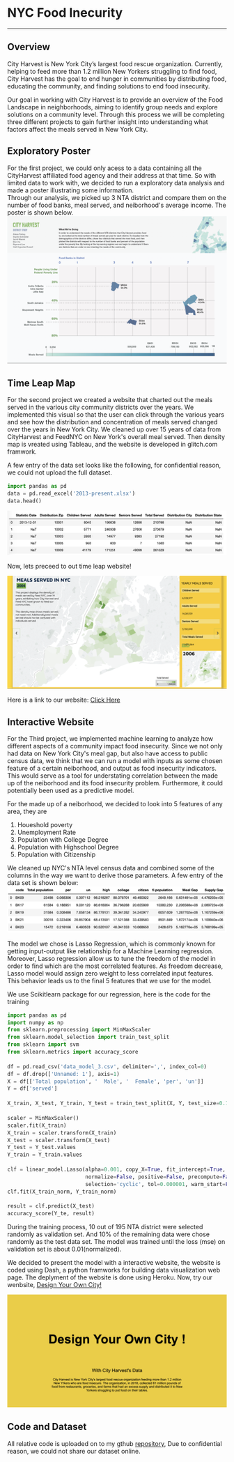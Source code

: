 # NYC Food Inecurity
---
## Overview
City Harvest is New York City’s largest food rescue organization. Currently, helping to feed more than 1.2 million New Yorkers struggling to find food, City Harvest has the goal to end hunger in communities by distributing food, educating the community, and finding solutions to end food insecurity.

Our goal in working with City Harvest is to provide an overview of the Food Landscape in neighborhoods, aiming to identify group needs and explore solutions on a community level. Through this process we will be completing three different projects to gain further insight into understanding what factors affect the meals served in New York City.

## Exploratory Poster
For the first project, we could only acess to a data containing all the CityHarvest affiliated food agency and their address at that time. So with limited data to work with, we decided to run a exploratory data analysis and made a poster illustrating some information.  
Through our analysis, we picked up 3 NTA district and compare them on the number of food banks, meal served, and neiborhood's average income. The poster is shown below.
<img src="pic/poster.png?raw=true"/>

## Time Leap Map
For the second project we created a website that charted out the meals served in the various city community districts over the years. We implemented this visual so that the user can click through the various years and see how the distribution and concentration of meals served changed over the years in New York City. 
We cleaned up over 15 years of data from CityHarvest and FeedNYC on New York's overall meal served. Then density map is vreated using Tableau, and the website is developed in glitch.com framwork.  
  
A few entry of the data set looks like the following, for confidential reason, we could not upload the full dataset.  

```python
import pandas as pd
data = pd.read_excel('2013-present.xlsx')
data.head()
```

<img src="pic/data.png?raw=true"/>

Now, lets preceed to out time leap website!

[<img src="pic/mapweb.png?raw=true"/>](https://cityharvest.glitch.me)


Here is a link to our website: [Click Here](https://nycity-meals.glitch.me/)

## Interactive Website
For the Third project, we implemented machine learning to analyze how different aspects of a community impact food insecurity. Since we not only had data on New York City's meal gap, but also have access to public census data, we think that we can run a model with inputs as some chosen feature of a certain neiborhood, and output as food insecurity indicators. This would serve as a tool for understating correlation between the made up of the neiborhood and its food insecurity problem. Furthermore, it could potentially been used as a predictive model.  
  
For the made up of a neiborhood, we decided to look into 5 features of any area, they are

1. Houeshold poverty
2. Unemployment Rate
3. Population with College Degree
4. Population with Highschool Degree
5. Population with Citizenship

We cleaned up NYC's NTA level census data and combined some of the columns in the way we want to derive those parameters. A few entry of the data set is shown below:  
 <img src="pic/data_nta.png?raw=true"/> 
  
The model we chose is Lasso Regression, which is commonly known for getting input-output like relationship for a Machine Learning regression. Moreover, Lasso regression allow us to tune the freedom of the model in order to find which are the most correlated features. As freedom decrease, Lasso model would assign zero weight to less correlated input features. This behavior leads us to the final 5 features that we use for the model.  
  
We use Scikitlearn package for our regression, here is the code for the training
```python
import pandas as pd
import numpy as np
from sklearn.preprocessing import MinMaxScaler
from sklearn.model_selection import train_test_split
from sklearn import svm
from sklearn.metrics import accuracy_score

df = pd.read_csv('data_model_3.csv', delimiter=',', index_col=0)
df = df.drop(['Unnamed: 1'], axis=1)
X = df[['Total population', '  Male', '  Female', 'per', 'un']]
Y = df['served']

X_train, X_test, Y_train, Y_test = train_test_split(X, Y, test_size=0.1)

scaler = MinMaxScaler()
scaler.fit(X_train)
X_train = scaler.transform(X_train)
X_test = scaler.transform(X_test)
Y_test = Y_test.values
Y_train = Y_train.values

clf = linear_model.Lasso(alpha=0.001, copy_X=True, fit_intercept=True, max_iter=70000,
                         normalize=False, positive=False, precompute=False, random_state=None,
                         selection='cyclic', tol=0.000001, warm_start=False)
clf.fit(X_train_norm, Y_train_norm)

result = clf.predict(X_test)
accuracy_score(Y_te, result)
```
During the training process, 10 out of 195 NTA district were selected randomly as validation set. And 10% of the remaining data were chose randomly as the test data set. The model was trained until the loss (mse) on validation set is about 0.01(normalized).  

We decided to present the model with a interactive website, the website is coded using Dash, a python framworks for building data visualization web page. The deplyment of the website is done using Heroku. Now, try our wenbsite, [Design Your Own City!](http://cityharvest-app.herokuapp.com/)

[<img src="pic/app.png?raw=true"/>](http://cityharvest-app.herokuapp.com/)


## Code and Dataset
All relative code is uploaded on to my gthub [repository](https://github.com/raymondminglee/CityHarvest-DataVisualization/tree/master/code), Due to confidential reason, we could not share our dataset online. 




